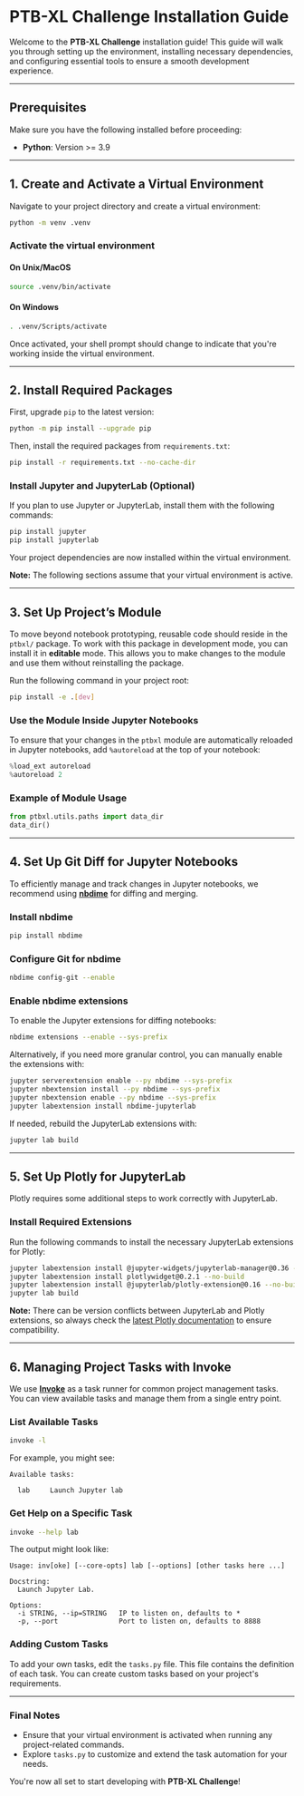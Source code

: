 # PTB-XL Challenge Installation Guide

Welcome to the **PTB-XL Challenge** installation guide! This guide will walk you through setting up the environment, installing necessary dependencies, and configuring essential tools to ensure a smooth development experience.

---

## Prerequisites

Make sure you have the following installed before proceeding:

- **Python**: Version >= 3.9

---

## 1. Create and Activate a Virtual Environment

Navigate to your project directory and create a virtual environment:

```bash
python -m venv .venv
```

### Activate the virtual environment

#### On Unix/MacOS

```bash
source .venv/bin/activate
```

#### On Windows

```bash
. .venv/Scripts/activate
```

Once activated, your shell prompt should change to indicate that you're working inside the virtual environment.

---

## 2. Install Required Packages

First, upgrade `pip` to the latest version:

```bash
python -m pip install --upgrade pip
```

Then, install the required packages from `requirements.txt`:

```bash
pip install -r requirements.txt --no-cache-dir
```

### Install Jupyter and JupyterLab (Optional)

If you plan to use Jupyter or JupyterLab, install them with the following commands:

```bash
pip install jupyter
pip install jupyterlab
```

Your project dependencies are now installed within the virtual environment.

**Note:** The following sections assume that your virtual environment is active.

---

## 3. Set Up Project’s Module

To move beyond notebook prototyping, reusable code should reside in the `ptbxl/` package. To work with this package in development mode, you can install it in **editable** mode. This allows you to make changes to the module and use them without reinstalling the package.

Run the following command in your project root:

```bash
pip install -e .[dev]
```

### Use the Module Inside Jupyter Notebooks

To ensure that your changes in the `ptbxl` module are automatically reloaded in Jupyter notebooks, add `%autoreload` at the top of your notebook:

```python
%load_ext autoreload
%autoreload 2
```

### Example of Module Usage

```python
from ptbxl.utils.paths import data_dir
data_dir()
```

---

## 4. Set Up Git Diff for Jupyter Notebooks

To efficiently manage and track changes in Jupyter notebooks, we recommend using **[nbdime](https://nbdime.readthedocs.io/en/stable/index.html)** for diffing and merging.

### Install nbdime

```bash
pip install nbdime
```

### Configure Git for nbdime

```bash
nbdime config-git --enable
```

### Enable nbdime extensions

To enable the Jupyter extensions for diffing notebooks:

```bash
nbdime extensions --enable --sys-prefix
```

Alternatively, if you need more granular control, you can manually enable the extensions with:

```bash
jupyter serverextension enable --py nbdime --sys-prefix
jupyter nbextension install --py nbdime --sys-prefix
jupyter nbextension enable --py nbdime --sys-prefix
jupyter labextension install nbdime-jupyterlab
```

If needed, rebuild the JupyterLab extensions with:

```bash
jupyter lab build
```

---

## 5. Set Up Plotly for JupyterLab

Plotly requires some additional steps to work correctly with JupyterLab.

### Install Required Extensions

Run the following commands to install the necessary JupyterLab extensions for Plotly:

```bash
jupyter labextension install @jupyter-widgets/jupyterlab-manager@0.36 --no-build
jupyter labextension install plotlywidget@0.2.1 --no-build
jupyter labextension install @jupyterlab/plotly-extension@0.16 --no-build
jupyter lab build
```

**Note:** There can be version conflicts between JupyterLab and Plotly extensions, so always check the [latest Plotly documentation](https://github.com/plotly/plotly.py#installation-of-plotlypy-version-3) to ensure compatibility.

---

## 6. Managing Project Tasks with Invoke

We use **[Invoke](http://www.pyinvoke.org/)** as a task runner for common project management tasks. You can view available tasks and manage them from a single entry point.

### List Available Tasks

```bash
invoke -l
```

For example, you might see:

```text
Available tasks:

  lab     Launch Jupyter lab
```

### Get Help on a Specific Task

```bash
invoke --help lab
```

The output might look like:

```text
Usage: inv[oke] [--core-opts] lab [--options] [other tasks here ...]

Docstring:
  Launch Jupyter Lab.

Options:
  -i STRING, --ip=STRING   IP to listen on, defaults to *
  -p, --port               Port to listen on, defaults to 8888
```

### Adding Custom Tasks

To add your own tasks, edit the `tasks.py` file. This file contains the definition of each task. You can create custom tasks based on your project's requirements.

---

### Final Notes

- Ensure that your virtual environment is activated when running any project-related commands.
- Explore `tasks.py` to customize and extend the task automation for your needs.
  
You're now all set to start developing with **PTB-XL Challenge**!
